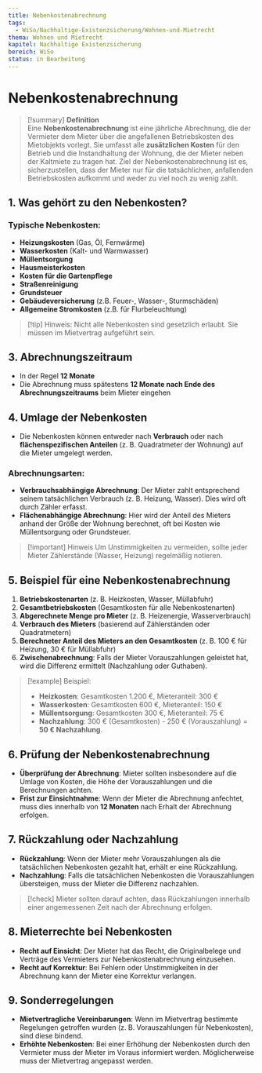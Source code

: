 ```yaml
---
title: Nebenkostenabrechnung
tags:
  - WiSo/Nachhaltige-Existenzsicherung/Wohnen-und-Mietrecht
thema: Wohnen und Mietrecht
kapitel: Nachhaltige Existenzsicherung
bereich: WiSo
status: in Bearbeitung
---
```

# Nebenkostenabrechnung

> [!summary] **Definition**  
> Eine **Nebenkostenabrechnung** ist eine jährliche Abrechnung, die der Vermieter dem Mieter über die angefallenen Betriebskosten des Mietobjekts vorlegt. Sie umfasst alle **zusätzlichen Kosten** für den Betrieb und die Instandhaltung der Wohnung, die der Mieter neben der Kaltmiete zu tragen hat. Ziel der Nebenkostenabrechnung ist es, sicherzustellen, dass der Mieter nur für die tatsächlichen, anfallenden Betriebskosten aufkommt und weder zu viel noch zu wenig zahlt.

## 1. Was gehört zu den Nebenkosten?

### Typische Nebenkosten:

- **Heizungskosten** (Gas, Öl, Fernwärme)
- **Wasserkosten** (Kalt- und Warmwasser)
- **Müllentsorgung**
- **Hausmeisterkosten**
- **Kosten für die Gartenpflege**
- **Straßenreinigung**
- **Grundsteuer**
- **Gebäudeversicherung** (z.B. Feuer-, Wasser-, Sturmschäden)
- **Allgemeine Stromkosten** (z.B. für Flurbeleuchtung)

> [!tip] Hinweis: 
> Nicht alle Nebenkosten sind gesetzlich erlaubt. Sie müssen im Mietvertrag aufgeführt sein.

## 3. Abrechnungszeitraum

- In der Regel **12 Monate**
- Die Abrechnung muss spätestens **12 Monate nach Ende des Abrechnungszeitraums** beim Mieter eingehen

## 4. Umlage der Nebenkosten

- Die Nebenkosten können entweder nach **Verbrauch** oder nach **flächenspezifischen Anteilen** (z. B. Quadratmeter der Wohnung) auf die Mieter umgelegt werden.

### Abrechnungsarten:

- **Verbrauchsabhängige Abrechnung**: Der Mieter zahlt entsprechend seinem tatsächlichen Verbrauch (z. B. Heizung, Wasser). Dies wird oft durch Zähler erfasst.
- **Flächenabhängige Abrechnung**: Hier wird der Anteil des Mieters anhand der Größe der Wohnung berechnet, oft bei Kosten wie Müllentsorgung oder Grundsteuer.

> [!important] Hinweis
> Um Unstimmigkeiten zu vermeiden, sollte jeder Mieter Zählerstände (Wasser, Heizung) regelmäßig notieren.

## 5. Beispiel für eine Nebenkostenabrechnung

1. **Betriebskostenarten** (z. B. Heizkosten, Wasser, Müllabfuhr)
2. **Gesamtbetriebskosten** (Gesamtkosten für alle Nebenkostenarten)
3. **Abgerechnete Menge pro Mieter** (z. B. Heizenergie, Wasserverbrauch)
4. **Verbrauch des Mieters** (basierend auf Zählerständen oder Quadratmetern)
5. **Berechneter Anteil des Mieters an den Gesamtkosten** (z. B. 100 € für Heizung, 30 € für Müllabfuhr)
6. **Zwischenabrechnung**: Falls der Mieter Vorauszahlungen geleistet hat, wird die Differenz ermittelt (Nachzahlung oder Guthaben).

> [!example] Beispiel:
> 
> - **Heizkosten**: Gesamtkosten 1.200 €, Mieteranteil: 300 €
> - **Wasserkosten**: Gesamtkosten 600 €, Mieteranteil: 150 €
> - **Müllentsorgung**: Gesamtkosten 300 €, Mieteranteil: 75 €
> - **Nachzahlung**: 300 € (Gesamtkosten) - 250 € (Vorauszahlung) = **50 € Nachzahlung**.

## 6. Prüfung der Nebenkostenabrechnung

- **Überprüfung der Abrechnung**: Mieter sollten insbesondere auf die Umlage von Kosten, die Höhe der Vorauszahlungen und die Berechnungen achten.
- **Frist zur Einsichtnahme**: Wenn der Mieter die Abrechnung anfechtet, muss dies innerhalb von **12 Monaten** nach Erhalt der Abrechnung erfolgen.

## 7. Rückzahlung oder Nachzahlung

- **Rückzahlung**: Wenn der Mieter mehr Vorauszahlungen als die tatsächlichen Nebenkosten gezahlt hat, erhält er eine Rückzahlung.
- **Nachzahlung**: Falls die tatsächlichen Nebenkosten die Vorauszahlungen übersteigen, muss der Mieter die Differenz nachzahlen.

> [!check] Mieter sollten darauf achten, dass Rückzahlungen innerhalb einer angemessenen Zeit nach der Abrechnung erfolgen.

## 8. Mieterrechte bei Nebenkosten

- **Recht auf Einsicht**: Der Mieter hat das Recht, die Originalbelege und Verträge des Vermieters zur Nebenkostenabrechnung einzusehen.
- **Recht auf Korrektur**: Bei Fehlern oder Unstimmigkeiten in der Abrechnung kann der Mieter eine Korrektur verlangen.

## 9. Sonderregelungen

- **Mietvertragliche Vereinbarungen**: Wenn im Mietvertrag bestimmte Regelungen getroffen wurden (z. B. Vorauszahlungen für Nebenkosten), sind diese bindend.
- **Erhöhte Nebenkosten**: Bei einer Erhöhung der Nebenkosten durch den Vermieter muss der Mieter im Voraus informiert werden. Möglicherweise muss der Mietvertrag angepasst werden.